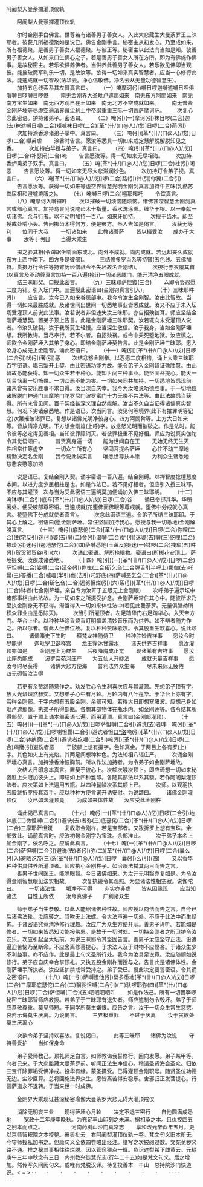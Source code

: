   阿阇梨大曼荼攞灌顶仪轨
　　




　　阿阇梨大曼荼攞灌顶仪轨

　　尔时金刚手白佛言。世尊若有诸善男子善女人。入此大悲藏生大曼荼罗王三昧耶者。彼获几所福德聚如是说已。佛告金刚手言。秘密主从初发心。乃至成如来。所有福德聚。是善男子善女人福德聚。与彼正等。秘密主以此法门当如是知。彼善男子善女人。从如来口生佛心之子。若是善男子善女人所在方所。即为有佛施作佛事。是故秘密主。若乐欲供养佛者。当供养此善男子善女人。若乐欲见佛即当观彼。能摧破魔军利乐一切。是故汝等。欲得一切如来真实智慧者。应当一心修行此法。能速成就一切智故(法华云。净心信敬佛。净名云从无量功德智慧生)。
　　加持五色线索系其左臂真言曰。
　　（一）唵摩诃(引)嚩日啰迦嚩遮嚩日哩俱噜嚩日啰嚩日啰憾
　　南无金刚界大圣毗卢遮那如来　南无东方阿閦如来　南无南方宝生如来　南无西方观自在王如来　南无北方不空成就如来。
　　南无普贤金刚萨埵等尽虚空遍法界微尘刹土中帝纲重重三际一切菩萨摩诃萨。
　　次复心念此密语。护持诸弟子。密语曰。
　　（二）唵(引)(一)摩诃(引)袜日啰(二合)迦(去)袜遮嚩日哩(二合)矩嚧袜日啰(二合)[革*(卄/(ㄇ@人)/戊)]日啰(二合)菡(引)
　　次加持涂香涂诸弟子掌中。真言曰。
　　（三）唵(引)[革*(卄/(ㄇ@人)/戊)]日啰(二合)巘弟虐
　　涂香时告言。愿汝等悉具一切如来戒定慧解脱解脱知见之香。
　　次加持白华授与弟子。真言曰。
　　（四）唵(引)[革*(卄/(ㄇ@人)/戊)]日啰(二合)补瑟闭(二合)唵
　　告言愿汝等。得一切如来无尽相海。
　　次加持香炉熏弟子双手。真言曰。
　　（五）唵[革*(卄/(ㄇ@人)/戊)]日啰(二合)杜(引)闭恶
　　告言愿汝等。得一切如来无尽大悲滋润妙色。
　　次加持灯令弟子视。真言曰。
　　（六）唵[革*(卄/(ㄇ@人)/戊)]啰(二合)路(引)计(引)你翼(二合引)
　　告言愿汝等。获得一切如来等虚空界智慧光明金刚剑真言加持牛五味(乳酪苏粪尿相和澄嚧漉服之)。
　　（七）唵嚩日啰(二合)嗢那羯吒
　　令饮真言。
　　（八）唵摩诃入嚩攞吽
　　次以摧破一切烦恼随烦恼。诸佛甚深智慧金刚剑真言或部心真言。加持乌昙阿说陀齿木十指量。香水洗涂熏。缠华于根。以一奉献一切诸佛。余与行者。以不动明加持一百八。如来牙加持。
　　次授于齿木。却至授戒处嚼小头。告问掷齿木得何方。便是彼方。圣人告如是偈言。
　　汝获无等利　　位同于大我
　　一切诸如来　　此教诸菩萨
　　皆以摄受汝　　成办于大事
　　汝等于明日　　当得大乘生

　　掷之验其相(令蹲踞坐嚼面东或北。向外不成就。向内成就。若远却夹久成就东方上西中南下。四方多是彼部)。
　　三结修多罗当系等持臂(五色线。五佛加持。贯摄万行令住等持臂历经僧祇令不失坏故名金刚结)。
　　次夜行赤衣覆其首(以真言及不动尊真言加持一百八遍)掩闭一切诸恶趣门。能开清净五眼成就。
　　结三昧耶契。口授此密言。
　　（九）三昧耶萨怛鑁(三合)
　　ㄙ即令竖忍愿二度为针。引入坛门中。三遍授此密语曰(金刚钩真言引入)。
　　（十）三昧耶吽(引)
　　应告言。汝今已入如来眷属部中。我今令汝生金刚智。汝由此智故。当得一切如来最胜成就。及诸世间出世间一切悉地事业皆悉成就。汝又不应于未入坛场受灌顶人前说此法事。汝若说者非但违失汝三昧耶。亦自招殃咎耳。师应坚结金刚萨埵慧契。置弟子顶上告言。此是金刚萨埵三昧耶契。汝若辄向未受灌顶人说者。令汝头破裂。汝于我所莫生轻慢。应当深生敬信。汝于我身。当如金刚萨埵想。我所教诲。当尽奉行。若不尔者。自招殃祸。或令中夭死堕地狱。汝应慎之。师欲令金刚萨埵入其弟子身心。即结金刚萨埵契告言。此是金刚萨埵三昧耶。愿入汝身心成无上金刚智。诵此密语曰。
　　（十一）唵(引)[革*(卄/(ㄇ@人)/戊)]日啰(二合引)吠(引)奢(引)恶
　　次结忿怒金刚拳。以忍愿二度相钩。诵上大乘三昧耶百字密语。唱已掣开上契。由此密语功能力故。能令弟子入金刚智证殊胜慧。由此智故悉能获得。知一切众生若干种心。能知世间三种事业。能坚固菩提心。能灭一切苦恼离一切怖畏。一切众恶不能为害。一切如来同共加持。一切悉地皆悉现前。诸未曾有安乐胜事不求自得。汝当深自庆幸。我今为汝略说功德胜事。于一切地位诸解脱门神通门三摩地门陀罗尼门波罗蜜门十力无畏不共法等。由此法故悉当获得。所有未曾见闻。百千契经甚深义理自然能解。汝当不久自当证得诸佛真实智慧。何况下劣诸余悉地。作是语已。次当问言。汝见何等境界(此下有摧罪明等记之)次第摧破诸罪已。复想以诸佛光明净彼身心。四方阿閦鞞等。上方大日如来等。皆放清净光明。下方想金刚雄(上呼)字。放忿怒光明而摧破之。作是法时。能令彼等必定得见善相。当知彼罪障消灭。若彼罪极重不见好相。师应为说真实伽陀令其觉悟颂曰。
　　普贤真身遍一切　　能为世间自在王
　　无始无终无生灭　　性相常住等虚空
　　一切众生所有心　　坚固菩提名萨埵
　　心住不动三摩地　　精勤决定名金刚
　　我今说此诚实言　　唯愿世尊扶本愿
　　为利众生诸悉地　　慈悲哀愍愿加持

　　说是语已。复结金刚入契。诵字密语一百八遍。结金刚缚。以禅智度捻檀慧度本间。以进力度少屈相拄是也。如是作法已。若不见好相者。但应引入授三昧耶。不应与其灌顶　次与当为受此密语三遍明莫加便诵加入佛三昧耶明。
　　（十二）唵钵啰(二合引)底车[革*(卄/(ㄇ@人)/戊)]日啰(二合)谷
　　诵已令掷其华。华所著处。便受彼部尊密语。当速成就(花堕佛面佛眼等尊成就。堕佛中分成就心真言。花堕佛下分成就使者真言)。
　　次念此密语三遍。令弟子所结三昧耶印。于其心上解之。密语曰(愿金刚萨埵。常住坚固加持我心。愿授与我一切悉地)金刚解脱真言。
　　（十三）唵(引)底瑟佗(二合)[革*(卄/(ㄇ@人)/戊)]日啰(二合)你哩(二合)住(宅反引)迷(引)婆(去)嚩(二)舍(引)湿嚩(二合)妒(引)迷婆(去)嚩(三)纥哩(二合)捺琰(引)迷(引)遏地瑟佗(二合)(四)萨嚩悉地(土萆反)摄迷(一)钵啰(二合)拽车(五)吽(引)贺贺贺贺谷(引)(六)
　　次诵此密语。解所掩眼物。密语曰(所掷花安顶上。萨埵摄受。汝疾成诸悉地)。
　　（十四）唵(引)(一)[革*(卄/(ㄇ@人)/戊)]日啰(二合)萨怛嚩(二合)娑嚩(二合)延帝(引)你曳(二合)斫乞刍(二合弹舌引半呼上)娜伽(去)吒曩(三)答播(二合)嚧嗢(半引)伽(去引)吒野底(四)萨嚩恶乞刍(二合)[革*(卄/(ㄇ@人)/戊)]日啰(二合)斫乞刍(二合)遏努怛烂(引)(六)系(引)[革*(卄/(ㄇ@人)/戊)]日啰(二合)钵者(七金刚萨埵。亲自专为汝开于五眼无上金刚眼)
　　次呼弟子遍示坛中诸部事相由此法故。为一切如来之所摄受护念。金刚萨埵常住其心中。随彼所求乃至执金刚身无不获得。渐当得入一切如来体性法中(若见此曼荼罗。无量俱胝劫所积众罪业由是悉除灭)。
　　次当引所灌顶者。左足踏华门右足踏华心。入天帝方门。华台上坐。以种种华涂香烧香灯明幡盖清妙音乐而为供养。如不辨者随力作之。所以尔者。谓此人坐佛位故。复以种种赞咏歌叹。令其殷重生欢喜心。说此颂曰。
　　诸佛睹史下生时　　释梵龙神随侍卫
　　种种胜妙吉祥事　　愿汝今时尽能得
　　迦毗罗卫诞释宫　　龙王霔沐甘露水
　　诸天供养吉祥事　　愿汝灌顶亦如是
　　金刚座上为群生　　后夜降魔成正觉
　　现诸希有吉祥事　　愿汝此座悉能成
　　波罗奈苑河庄严　　为五仙人开妙法
　　成就无量吉祥事　　愿汝今时尽获得
　　诸佛大悲方便海　　普利法界众生海
　　尽未来际无疲倦　　四无碍智汝当得

　　若更有余赞颂随意作之。劝发胜心令生利喜次应与其灌顶。先想弟子顶有字。放大光焰炽然赫奕。又想弟子心中有月轮。月轮内有八叶莲华。于华台上亦有字。若得金刚部。于字内想有五股金刚。余部可知。若得大日即想窣堵波。应想己身如毗卢遮那像。执弟子所得部瓶。各想其部物体在瓶水内。如金刚莲等。各令结其所得部契。置于顶上诵本部密语七遍。而用灌顶。真言曰(金刚部灌顶)。
　　（十五）唵(引)(一)[革*(卄/(ㄇ@人)/戊)]日啰萨怛嚩(二合引)避诜(去)者吽　唵(引)[革*(卄/(ㄇ@人)/戊)]日啰喇怛曩(二合引)避诜者怛[口*洛](二合)唵(引)[革*(卄/(ㄇ@人)/戊)]日啰(二合)钵纳磨(二合引)避诜者纥哩(二合引)唵(引)[革*(卄/(ㄇ@人)/戊)]日啰(二合)羯磨(引)避诜者恶
　　于彼额上想有攞字。色如真金。于两目上各有罗(上)字。其色如火上有光焰。其两足间想种种色。为法轮相八辐庄严。
　　次诵金刚萨埵心真言。加持涂香涂彼胸前。所以作法加持者。为令弟子如金刚萨埵故。
　　次结大日印念本真言。置契于彼心上。次额次喉次顶上。即应谛想一切如来秘密胜上头冠加彼头上。即结如上四种鬘印。各随其部法以系其额。若作阿阇梨灌顶法者。应次第如上法遍用五瓶。以四种鬘鳞次系其额上已。
　　次师。以观羽执五股跋折罗授其双手。应以种种方便言词开诱安慰。为说颂曰。
　　诸佛金刚灌顶仪　　汝已如法灌顶竟
　　为成如来体性故　　汝应受此金刚杵

　　诵此偈已真言曰。
　　（十六）唵(引一)[革*(卄/(ㄇ@人)/戊)]日啰(二合引)地钵底(二)微怛嚩(二合引)避诜(去)者弥(三)底瑟侘(二合)[革*(卄/(ㄇ@人)/戊)]日啰(二合)三摩耶萨怛鑁
　　复收取金刚杵。若是宝部者。又跋折罗上想有宝珠。余部效此。诵前真言时。应改初句金刚字为宝珠。余部准此。
　　次于弟子本名上加金刚字。依名呼之。应诵此真言。
　　（十七）唵(一)[革*(卄/(ㄇ@人)/戊)]日啰(二合)萨怛嚩(二合引)避诜(去)者(引)弥(二)[革*(卄/(ㄇ@人)/戊)]日啰(二合)曩么(引入)避晒讫帝(三)系[革*(卄/(ㄇ@人)/戊)]日啰　曩(引)么(引)(四)
　　又以香华种种供具供养所灌顶者。师应执小金刚杵子。如治眼法拭其两目而告之言。
　　善男子世间医王。能除眼翳。今日诸佛如来。为汝开无明翳亦复如是。为令汝得金刚智慧眼见法实相故。
　　次复执镜令其观照。为显诸法性相空寂。说伽陀曰。
　　一切诸法性　　垢净不可得
　　非实亦非虚　　皆从因缘现
　　应当知诸法　　自性无所依
　　汝今真佛子　　广利诸众生

　　师于弟子当生恭敬。以此人能绍诸佛种性故。师应授以商佉而告之言。自今已后诸佛法轮。汝应转之。当吹无上法螺。令大法声遍一切处。不应于此法中而生疑怖。于诸密语究竟清净修行理趣。汝应广为众生方便开示。善男子谛听。若能如是修者。一切如来皆悉知汝能报佛恩。是故于一切时处。一切持金刚者之所卫护令汝安乐。次应引起至大坛前。为说三昧耶令其坚固告言。善男子汝应坚守正法。设遭逼迫苦恼乃至断命。不应舍离修菩提心。于求法人及于财物不应悭吝。于诸众生少不利益事。亦不应作。此是最上句义圣所行处。我今为汝具足说竟。汝应随顺如说修行。弟子应自庆幸合掌顶礼。又执五股金刚杵而授与之。告言此是诸佛体性。金刚萨埵手所执者。汝应坚护禁戒常受持之。弟子受已。授此决定要誓密语。令其诵之密语曰。
　　（十八）唵(一引)萨嚩怛他(引)蘖多悉地[革*(卄/(ㄇ@人)/戊)]日啰(二合)三摩耶底瑟佗(二合)(二)翳娑怛嚩(二合引)(三)驮啰耶弥(四)[革*(卄/(ㄇ@人)/戊)]日啰(二合)萨怛嚩(二合)(五)呬呬呬呬吽
　　如是作法己。所有一切曼拏啰秘密三昧耶智师应教授。若弟子于三昧耶有退失者。师应遮制勿令毁坏。弟子于师应恭敬尊重。莫见师短。于同学所莫生嫌恨。应告之言。汝于一切众生常生慈愍。哀矜示诲莫生厌离。为说偈言。
　　三界极重罪　　不过于厌离
　　汝于贪欲处　　莫生厌离心

　　次欲令弟子坚持欢喜故。复说偈曰。
　　此等三昧耶　　诸佛为汝说
　　守持善爱护　　当如保身命

　　弟子受师教己。顶礼师足白言。如师教诲我誓修行。回向发愿。弟子某甲等。向者己来。于大悲胎藏大曼荼罗前。听闻正法生净信心。稽请圣贤海会圣众。归依三宝忏除罪垢受佛净戒。投华有缘。蒙圣摄受。已得灌顶金刚职号。随贤圣位功德无边。尘沙叵算。总将回施法界众生。愿皆离苦得安稳乐。舍邪归正发菩提心。行菩萨道永不退转。于当来世一时成佛。

　　金刚界大乘现证甚深秘密瑜伽大曼荼罗大悲无碍大灌顶戒仪

　　消除无明妄三业　　现得萨埵心月轮
　　决定不退三密行　　自他圆满成悉地
　　宽政十二年庚申晚秋。为充足丰山印刻之未满。据相承之本。且仇挍四五之别本而点之。
　　　　　河南药树山沙门真常志
　　享和改元辛酉年五月。更以京师智积院之本挍整。彼奥批云　右阿阇梨灌顶仪轨一卷。梵文句义旧本所无。今守师授私加书之。但厥句义全依四卷略出经注。缮写之次披阅过数。文苑芜秽义路不通。推之秘其事相往往烂脱。因以菅窥猥点一班。负识遮梨希下雌黄云。元禄庚午三年中秋念有三日　内州教兴徒慧光志(行年二十五)如是梵文句义。后之增加。然传写久间阙句义。或唯有梵脱汉译。待复挍善本　丰山　总持院沙门快道识。< = >
·
·　　·
　　·
　　·
　　·
　　·
　　·
　　·
　　·
　　·
　　·
·
·
·　　　
·
·
·　

